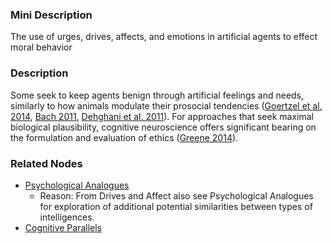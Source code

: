 ### Mini Description

The use of urges, drives, affects, and emotions in artificial agents to effect moral behavior

### Description

Some seek to keep agents benign through artificial feelings and needs, similarly to how animals modulate their prosocial tendencies ([Goertzel et al. 2014](http://www.springer.com/in/book/9789462390263), [Bach 2011](http://www.lorentzcenter.nl/lc/web/2011/464/presentations/Bach.pdf), [Dehghani et al. 2011](http://ict.usc.edu/pubs/Machine%20Ethics.pdf)). For approaches that seek maximal biological plausibility, cognitive neuroscience offers significant bearing on the formulation and evaluation of ethics ([Greene 2014](https://joshgreene.squarespace.com/s/beyond-point-and-shoot-morality-a4h2.pdf)).

### Related Nodes

- [Psychological Analogues](/Value_Alignment/Validation/Psychological_Analogues/Psychological_Analogues.md)
	- Reason: From Drives and Affect also see Psychological Analogues for exploration of additional potential similarities between types of intelligences.
- [Cognitive Parallels](/Value_Alignment/Validation/Psychological_Analogues/Cognitive_Parallels/Cognitive_Parallels.md)
